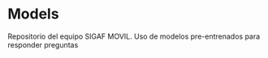 # Models
Repositorio del equipo SIGAF MOVIL. Uso de modelos pre-entrenados para responder preguntas
